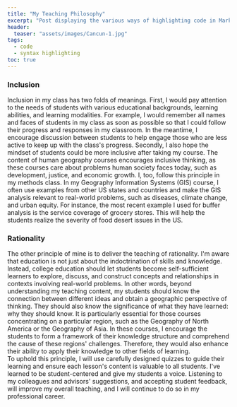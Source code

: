 ```yaml
---
title: "My Teaching Philosophy"
excerpt: "Post displaying the various ways of highlighting code in Markdown."
header:
  teaser: "assets/images/Cancun-1.jpg"
tags: 
  - code
  - syntax highlighting
toc: true
---
```


### Inclusion 
Inclusion in my class has two folds of meanings. First, I would pay attention to the needs of students with various educational backgrounds, learning abilities, and learning modalities. For example, I would remember all names and faces of students in my class as soon as possible so that I could follow their progress and responses in my classroom. In the meantime, I encourage discussion between students to help engage those who are less active to keep up with the class's progress. 
Secondly, I also hope the mindset of students could be more inclusive after taking my course. The content of human geography courses encourages inclusive thinking, as these courses care about problems human society faces today, such as development, justice, and economic growth. 
I, too, follow this principle in my methods class. In my Geography Information Systems (GIS) course,  I often use examples from other US states and countries and make the GIS analysis relevant to real-world problems, such as diseases, climate change, and urban equity. For instance, the most recent example I used for buffer analysis is the service coverage of grocery stores. This will help the students realize the severity of food desert issues in the US.  
### Rationality
The other principle of mine is to deliver the teaching of rationality. I'm aware that education is not just about the indoctrination of skills and knowledge. Instead, college education should let students become self-sufficient learners to explore, discuss, and construct concepts and relationships in contexts involving real-world problems.
In other words, beyond understanding my teaching content, my students should know the connection between different ideas and obtain a geographic perspective of thinking. They should also know the significance of what they have learned: why they should know. It is particularly essential for those courses concentrating on a particular region, such as the Geography of North America or the Geography of Asia. In these courses, I encourage the students to form a framework of their knowledge structure and comprehend the cause of these regions' challenges. Therefore, they would also enhance their ability to apply their knowledge to other fields of learning.  
To uphold this principle, I will use carefully designed quizzes to guide their learning and ensure each lesson's content is valuable to all students. I've learned to be student-centered and give my students a voice. Listening to my colleagues and advisors' suggestions, and accepting student feedback, will improve my overall teaching, and I will continue to do so in my professional career.  

[^1]: <http://en.wikipedia.org/wiki/Syntax_highlighting>
       
